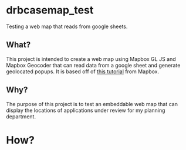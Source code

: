# drbcasemap_test
Testing a web map that reads from google sheets.

## What?
This project is intended to create a web map using Mapbox GL JS and Mapbox Geocoder that can read data from a google sheet and generate geolocated popups. It is based off of [this tutorial](https://www.mapbox.com/impact-tools/sheet-mapper?utm_medium=blog&utm_source=mapbox-blog&utm_campaign=blog%7Cmapbox-blog%7Ccommunity%7Cworld-central-kitchens-map-to-feed-america-9c48dfa003df-20-04&utm_term=community&utm_content=world-central-kitchens-map-to-feed-america-9c48dfa003df) from Mapbox.

## Why?
The purpose of this project is to test an embeddable web map that can display the locations of applications under review for my planning department.

# How?
